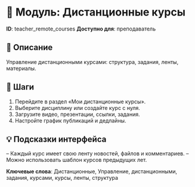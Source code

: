 # 📘 Модуль: Дистанционные курсы
**ID**: teacher_remote_courses
**Доступно для**: преподаватель

## 📝 Описание
Управление дистанционными курсами: структура, задания, ленты, материалы.

## 🩜 Шаги
1. Перейдите в раздел «Мои дистанционные курсы».
2. Выберите дисциплину или создайте курс с нуля.
3. Загрузите видео, презентации, ссылки, задания.
4. Настройте график публикаций и дедлайны.

## 💡 Подсказки интерфейса
– Каждый курс имеет свою ленту новостей, файлов и комментариев.
– Можно использовать шаблон курсов предыдущих лет.

**Ключевые слова**: Дистанционные, Управление, дистанционными, задания, курсами, курсы, ленты, структура
